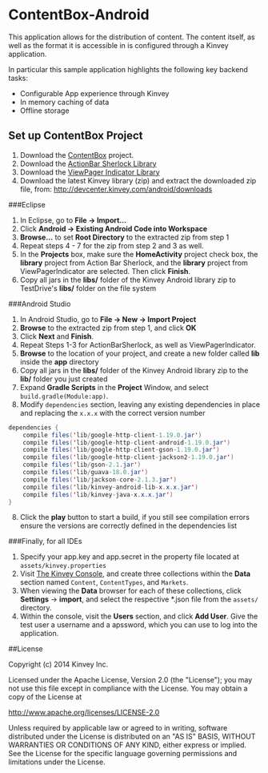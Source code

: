 ContentBox-Android
==================

This application allows for the distribution of content.  The content itself, as well as the format it is accessible in is configured through a Kinvey application.

In particular this sample application highlights the following key backend tasks:

* Configurable App experience through Kinvey
* In memory caching of data
* Offline storage


## Set up ContentBox Project
1. Download the [ContentBox](https://github.com/KinveyApps/contentbox-Android/archive/master.zip) project.
2. Download the [ActionBar Sherlock Library](http://actionbarsherlock.com/)
3. Download the [ViewPager Indicator Library](http://viewpagerindicator.com/) 
4. Download the latest Kinvey library (zip) and extract the downloaded zip file, from: http://devcenter.kinvey.com/android/downloads


###Eclipse
1. In Eclipse, go to __File &rarr; Import…__
2. Click __Android &rarr; Existing Android Code into Workspace__
3. __Browse…__ to set __Root Directory__ to the extracted zip from step 1
4. Repeat steps 4 - 7 for the zip from step 2 and 3 as well.
5. In the __Projects__ box, make sure the __HomeActivity__ project check box, the __library__ project from Action Bar Sherlock, and the __library__ project from ViewPagerIndicator are selected. Then click __Finish__.
6. Copy all jars in the **libs/** folder of the Kinvey Android library zip to TestDrive's **libs/** folder on the file system


###Android Studio
1. In Android Studio, go to **File &rarr; New &rarr; Import Project**
2. **Browse** to the extracted zip from step 1, and click **OK**
3. Click **Next** and **Finish**.
4. Repeat Steps 1-3 for ActionBarSherlock, as well as ViewPagerIndicator.
4. **Browse** to the location of your project, and create a new folder called **lib** inside the **app** directory
5. Copy all jars in the **libs/** folder of the Kinvey Android library zip to the **lib/** folder you just created
6. Expand **Gradle Scripts** in the **Project** Window, and select `build.gradle(Module:app)`.
7. Modify `dependencies` section, leaving any existing dependencies in place and replacing the `x.x.x` with the correct version number

```java
dependencies {    
    compile files('lib/google-http-client-1.19.0.jar')
    compile files('lib/google-http-client-android-1.19.0.jar')
    compile files('lib/google-http-client-gson-1.19.0.jar')
    compile files('lib/google-http-client-jackson2-1.19.0.jar')
    compile files('lib/gson-2.1.jar')
    compile files('lib/guava-18.0.jar')
    compile files('lib/jackson-core-2.1.3.jar')
    compile files('lib/kinvey-android-lib-x.x.x.jar')
    compile files('lib/kinvey-java-x.x.x.jar')
}
```
    

8.  Click the **play** button to start a build, if you still see compilation errors ensure the versions are correctly defined in the dependencies list

###Finally, for all IDEs
1. Specify your app.key and app.secret in the property file located at `assets/kinvey.properties` 
2. Visit [The Kinvey Console](www.console.kinvey.com), and create three collections within the __Data__ section named `Content`, `ContentTypes`, and `Markets`.
3. When viewing the __Data__ browser for each of these collections, click __Settings__ -> __import__, and select the respective *.json file from the `assets/` directory.
4.  Within the console, visit the __Users__ section, and click __Add User__.  Give the test user a username and a apssword, which you can use to log into the application.  

##License


Copyright (c) 2014 Kinvey Inc.

Licensed under the Apache License, Version 2.0 (the "License"); you may not use this file except
in compliance with the License. You may obtain a copy of the License at

 http://www.apache.org/licenses/LICENSE-2.0

Unless required by applicable law or agreed to in writing, software distributed under the License
is distributed on an "AS IS" BASIS, WITHOUT WARRANTIES OR CONDITIONS OF ANY KIND, either express
or implied. See the License for the specific language governing permissions and limitations under
the License.
